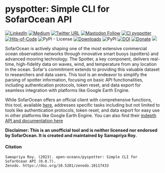 # pyspotter: Simple CLI for SofarOcean API

[![LinkedIn](https://img.shields.io/badge/LinkedIn-0077B5?style=plastic&logo=linkedin&logoColor=white)](https://www.linkedin.com/in/samapriya/)
[![Medium](https://img.shields.io/badge/Medium-12100E?style=flat&logo=medium&logoColor=white)](https://medium.com/@samapriyaroy)
[![Twitter URL](https://img.shields.io/twitter/follow/samapriyaroy?style=social)](https://twitter.com/intent/follow?screen_name=samapriyaroy)
[![Mastodon Follow](https://img.shields.io/mastodon/follow/109627075086849826?domain=https%3A%2F%2Fmapstodon.space%2F)](https://mapstodon.space/@samapriya)
[![CI pyspotter](https://github.com/samapriya/pyspotter/actions/workflows/package_ci.yml/badge.svg)](https://github.com/samapriya/pyspotter/actions/workflows/package_ci.yml)
[![Hits-of-Code](https://hitsofcode.com/github/open-oceans/pyspotter?branch=main)](https://hitsofcode.com/github/open-oceans/pyspotter?branch=main)
![PyPI - License](https://img.shields.io/pypi/l/pyspotter)
[![Downloads](https://pepy.tech/badge/pyspotter)](https://pepy.tech/project/pyspotter)
![PyPI](https://img.shields.io/pypi/v/pyspotter)
[![DOI](https://zenodo.org/badge/DOI/10.5281/zenodo.5805519.svg)](https://doi.org/10.5281/zenodo.5805519)
[![Donate](https://img.shields.io/badge/Donate-Buy%20me%20a%20Chai-teal)](https://www.buymeacoffee.com/samapriya)
[![](https://img.shields.io/static/v1?label=Sponsor&message=%E2%9D%A4&logo=GitHub&color=%23fe8e86)](https://github.com/sponsors/samapriya)


SofarOcean is actively shaping one of the most extensive commercial ocean observation networks through innovative smart buoys (spotters) and advanced mooring technology. The Spotter, a key component, delivers real-time, high-fidelity data on waves, wind, and temperature from any location in the ocean. Sofar's commitment extends to providing this valuable dataset to researchers and data users. This tool is an endeavor to simplify the parsing of spotter information, focusing on basic API functionalities, including authentication protocols, token reset, and data export for seamless integration with platforms like Google Earth Engine.

While SofarOcean offers an official client with comprehensive functions, this tool, available [here](https://github.com/sofarocean/sofar-api-client-python), addresses specific tasks including but not limited to tools like authentication protocols, token reset, and data export for easy use in other platforms like Google Earth Engine. You can also find their [indepth API and documentation here](https://docs.sofarocean.com/)

**Disclaimer: This is an unofficial tool and is neither licensed nor endorsed by SofarOcean. It is created and maintained by Samapriya Roy.**

#### Citation

```
Samapriya Roy. (2023). open-oceans/pyspotter: Simple CLI for SofarOcean API (0.0.7).
Zenodo. https://doi.org/10.5281/zenodo.10117433
```

